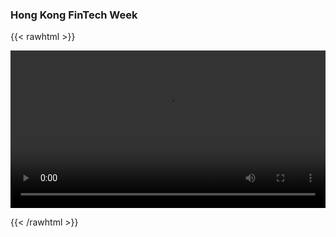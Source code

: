### Hong Kong FinTech Week


{{< rawhtml >}}

<video width=100% controls autoplay>
    <source src="https://s3.us-west-2.amazonaws.com/public.flaxandteal.co.uk/FlaxAndTeal-HK-FinTech-Week.webm" type="video/webm">
    Hong Kong FinTech Week video.
    Browser does not support embedded videos.
</video>

{{< /rawhtml >}}
